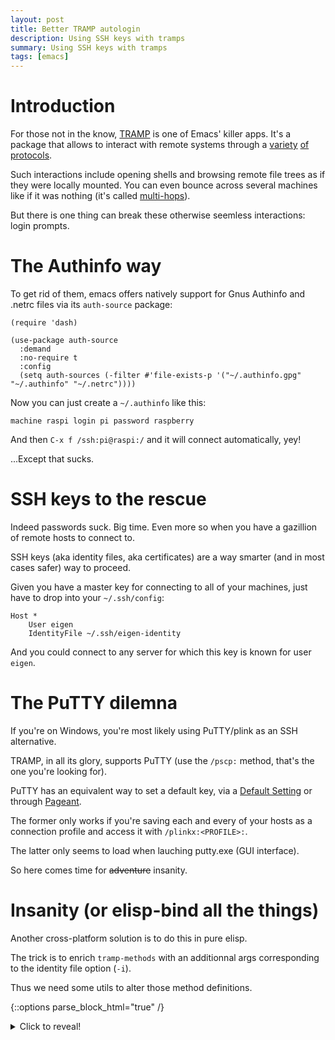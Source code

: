 ```yaml
---
layout: post
title: Better TRAMP autologin
description: Using SSH keys with tramps
summary: Using SSH keys with tramps
tags: [emacs]
---
```



# Introduction

For those not in the know, [TRAMP](https://www.gnu.org/software/tramp/) is one of Emacs' killer apps. It's a package that allows to interact with remote systems through a [variety](https://www.gnu.org/software/tramp/#Inline-methods) [of](https://www.gnu.org/software/tramp/#External-methods) [protocols](https://www.gnu.org/software/tramp/#GVFS-based-methods).

Such interactions include opening shells and browsing remote file trees as if they were locally mounted. You can even bounce across several machines like if it was nothing (it's called [multi-hops](https://www.gnu.org/software/emacs/manual/html_node/tramp/Ad_002dhoc-multi_002dhops.html)).

But there is one thing can break these otherwise seemless interactions: login prompts.


# The Authinfo way

To get rid of them, emacs offers natively support for Gnus Authinfo and .netrc files via its `auth-source` package:

```emacs-lisp
(require 'dash)

(use-package auth-source
  :demand
  :no-require t
  :config
  (setq auth-sources (-filter #'file-exists-p '("~/.authinfo.gpg" "~/.authinfo" "~/.netrc"))))
```

Now you can just create a `~/.authinfo` like this:

```
machine raspi login pi password raspberry
```

And then `C-x f /ssh:pi@raspi:/` and it will connect automatically, yey!

...Except that sucks.


# SSH keys to the rescue

Indeed passwords suck. Big time. Even more so when you have a gazillion of remote hosts to connect to.

SSH keys (aka identity files, aka certificates) are a way smarter (and in most cases safer) way to proceed.

Given you have a master key for connecting to all of your machines, just have to drop into your `~/.ssh/config`:

```
Host *
    User eigen
    IdentityFile ~/.ssh/eigen-identity
```

And you could connect to any server for which this key is known for user `eigen`.


# The PuTTY dilemna

If you're on Windows, you're most likely using PuTTY/plink as an SSH alternative.

TRAMP, in all its glory, supports PuTTY (use the `/pscp:` method, that's the one you're looking for).

PuTTY has an equivalent way to set a default key, via a [Default Setting](https://the.earth.li/~sgtatham/putty/0.73/htmldoc/Chapter4.html#config-saving) or through [Pageant](https://the.earth.li/~sgtatham/putty/0.73/htmldoc/Chapter9.html).

The former only works if you're saving each and every of your hosts as a connection profile and access it with `/plinkx:<PROFILE>:`.

The latter only seems to load when lauching putty.exe (GUI interface).

So here comes time for ~~adventure~~ insanity.


# Insanity (or elisp-bind all the things)

Another cross-platform solution is to do this in pure elisp.

The trick is to enrich `tramp-methods` with an additionnal args corresponding to the identity file option (`-i`).

Thus we need some utils to alter those method definitions.

{::options parse_block_html="true" /}

<details><summary markdown="span">Click to reveal!</summary>
```emacs-lisp

;; ------------------------------------------------------------------------
;; DEPS

(require 'tramp)
(require 'dash)

;; ------------------------------------------------------------------------
;; TRAMP METHODS ARGS

(defun prf/tramp/method/def/some-args/with-cert (some-args cert-arg cert)
  "Returns enriched tramp def SOME-ARGS with certificate arg.
SOME-ARGS can be of type `tramp-login-args' or `tramp-copy-args'"
  (let ((args-type (car some-args))
        (args (car (cdr some-args))))
    (add-to-list 'args `(,cert-arg ,(concat "\"" cert "\"")))
    `(,args-type ,args)))

(defun prf/tramp/method/def/with-cert-in-some-args (tramp-method-def args-type cert-arg cert)
  "Returns copy of TRAMP-METHOD-DEF with certificate arg added to ARGS-TYPE.
ARGS-TYPE can be `tramp-login-args' or `tramp-copy-args'."
  (let ((method-name (car tramp-method-def))
        (method-def-args (cdr tramp-method-def)))
    (cons method-name
          (-map-when
           (lambda (e) (equal (car e) args-type))
           (lambda (e) (prf/tramp/method/def/args/with-cert e cert-arg cert))
           method-def-args))))

;; ------------------------------------------------------------------------
;; TRAMP METHODS

(defun prf/tramp/method/def/with-cert-in-args (tramp-method-def cert-arg cert)
  "Returns copy of TRAMP-METHOD-DEF enriched with certificate arg.
Certificate arg gets added to both 'tramp-login-args and 'tramp-copy-args."
  (-> tramp-method-def
      (prf/tramp/method/def/with-cert-in-some-args 'tramp-login-args cert-arg cert)
      (prf/tramp/method/def/with-cert-in-some-args 'tramp-copy-args cert-arg cert)))
```
</details>

{::options parse_block_html="false" /}

Then we can override the method definitions:

```emacs-lisp
;; PuTTY
(let ((cert-path "~/my-cert.ppk")
      (putty-methods '("pscp" "plink" "plinkx" "psftp")))
  (setq tramp-methods
        (-map-when
         (lambda (e) (member (car e) putty-methods))
         (lambda (e) (prf/tramp/method/def/with-cert-in-args e "-i" cert-path))
         tramp-methods)))

;; SSH
(let ((cert-path "~/.ssh/id_dsa")
      (ssh-methods '("ssh" "sshx")))
  (setq tramp-methods
        (-map-when
         (lambda (e) (member (car e) ssh-methods))
         (lambda (e) (prf/tramp/method/def/with-cert-in-args e "-i" cert-path))
         tramp-methods)))
```

The beauty of this is that if your key is not known to the remote host, it would still prompt you for a password without failing.

The code can be found in package `prf-tramp-method` avaialble at [p3r7/prf-tramp](https://github.com/p3r7/prf-tramp).
